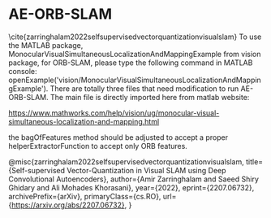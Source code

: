 # AE-ORB-SLAM
\cite{zarringhalam2022selfsupervisedvectorquantizationvisualslam}
To use the MATLAB package, MonocularVisualSimultaneousLocalizationAndMappingExample from vision package, for ORB-SLAM, please type the following command in MATLAB console:
openExample('vision/MonocularVisualSimultaneousLocalizationAndMappingExample').
There are totally three files that need modification to run AE-ORB-SLAM. The main file is directly imported here from matlab website:

https://www.mathworks.com/help/vision/ug/monocular-visual-simultaneous-localization-and-mapping.html

the bagOfFeatures method should be adjusted to accept a proper helperExtractorFunction to accept only ORB features.


@misc{zarringhalam2022selfsupervisedvectorquantizationvisualslam,
      title={Self-supervised Vector-Quantization in Visual SLAM using Deep Convolutional Autoencoders}, 
      author={Amir Zarringhalam and Saeed Shiry Ghidary and Ali Mohades Khorasani},
      year={2022},
      eprint={2207.06732},
      archivePrefix={arXiv},
      primaryClass={cs.RO},
      url={https://arxiv.org/abs/2207.06732}, 
}
